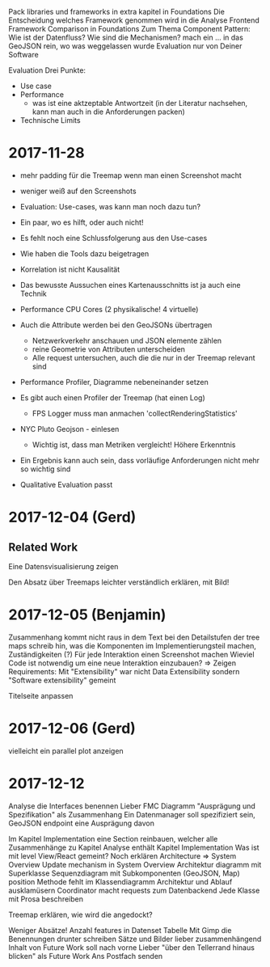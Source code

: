Pack libraries und frameworks in extra kapitel in Foundations
Die Entscheidung welches Framework genommen wird in die Analyse
Frontend Framework Comparison in Foundations
Zum Thema Component Pattern: Wie ist der Datenfluss? Wie sind die Mechanismen?
mach ein ... in das GeoJSON rein, wo was weggelassen wurde
Evaluation nur von Deiner Software

Evaluation
Drei Punkte:
* Use case
* Performance
  * was ist eine aktzeptable Antwortzeit (in der Literatur nachsehen, kann man
    auch in die Anforderungen packen)
* Technische Limits


 # 2017-11-28

 * mehr padding für die Treemap wenn man einen Screenshot macht
 * weniger weiß auf den Screenshots
 * Evaluation: Use-cases, was kann man noch dazu tun?
 * Ein paar, wo es hilft, oder auch nicht!
 * Es fehlt noch eine Schlussfolgerung aus den Use-cases
 * Wie haben die Tools dazu beigetragen
 * Korrelation ist nicht Kausalität
 * Das bewusste Aussuchen eines Kartenausschnitts ist ja auch eine Technik
 * Performance CPU Cores (2 physikalische! 4 virtuelle)
 * Auch die Attribute werden bei den GeoJSONs übertragen
   * Netzwerkverkehr anschauen und JSON elemente zählen
   * reine Geometrie von Attributen unterscheiden
   * Alle request untersuchen, auch die die nur in der Treemap relevant sind
* Performance Profiler, Diagramme nebeneinander setzen
* Es gibt auch einen Profiler der Treemap (hat einen Log)
  * FPS Logger muss man anmachen 'collectRenderingStatistics'
* NYC Pluto Geojson - einlesen 
  * Wichtig ist, dass man Metriken vergleicht! Höhere Erkenntnis

* Ein Ergebnis kann auch sein, dass vorläufige Anforderungen nicht mehr so
  wichtig sind
* Qualitative Evaluation passt

# 2017-12-04 (Gerd)

## Related Work
Eine Datensvisualisierung zeigen

Den Absatz über Treemaps leichter verständlich erklären, mit Bild!


# 2017-12-05 (Benjamin)

Zusammenhang kommt nicht raus in dem Text bei den Detailstufen der tree maps
schreib hin, was die Komponenten im Implementierungsteil machen, Zuständigkeiten
(?) Für jede Interaktion einen Screenshot machen
Wieviel Code ist notwendig um eine neue Interaktion einzubauen? => Zeigen
Requirements: Mit "Extensibility" war nicht Data Extensibility sondern "Software
extensibility" gemeint

Titelseite anpassen

# 2017-12-06 (Gerd)

vielleicht ein parallel plot anzeigen

# 2017-12-12

Analyse die Interfaces benennen
Lieber FMC Diagramm
"Ausprägung und Spezifikation" als Zusammenhang
Ein Datenmanager soll spezifiziert sein, GeoJSON endpoint eine Ausprägung davon


Im Kapitel Implementation eine Section reinbauen, welcher alle Zusammenhänge zu Kapitel Analyse enthält
Kapitel Implementation
Was ist mit level View/React gemeint? Noch erklären
Architecture => System Overview
Update mechanism in System Overview
Architektur diagramm mit Superklasse
Sequenzdiagram mit Subkomponenten (GeoJSON, Map)
position Methode fehlt im Klassendiagramm
Architektur und Ablauf ausklamüsern
Coordinator macht requests zum Datenbackend
Jede Klasse mit Prosa beschreiben

Treemap erklären, wie wird die angedockt?

Weniger Absätze!
Anzahl features in Datenset Tabelle
Mit Gimp die Benennungen drunter schreiben
Sätze und Bilder lieber zusammenhängend
Inhalt von Future Work soll nach vorne
Lieber "über den Tellerrand hinaus blicken" als Future Work
Ans Postfach senden
